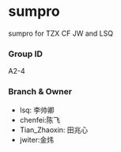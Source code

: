 ﻿# sumpro
sumpro for TZX CF JW and LSQ

### Group ID
A2-4

### Branch & Owner
* lsq: 李帅卿
* chenfei:陈飞
* Tian_Zhaoxin: 田兆心
* jwiter:金炜
